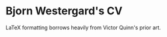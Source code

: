 Bjorn Westergard's CV
=====================

LaTeX formatting borrows heavily from Victor Quinn's prior art.
